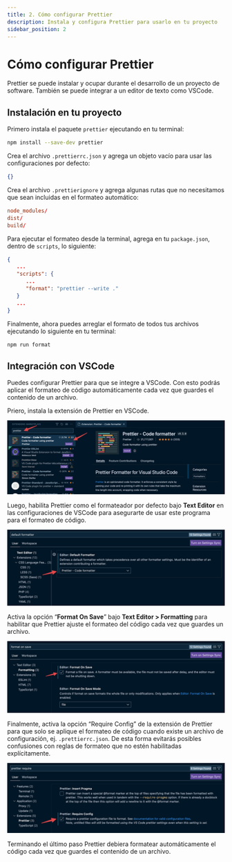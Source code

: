 ```yaml
---
title: 2. Cómo configurar Prettier
description: Instala y configura Prettier para usarlo en tu proyecto
sidebar_position: 2
---
```


# Cómo configurar Prettier

Prettier se puede instalar y ocupar durante el desarrollo de un proyecto de
software. También se puede integrar a un editor de texto como VSCode.

## Instalación en tu proyecto

Primero instala el paquete `prettier` ejecutando en tu terminal:

```bash npm2yarn
npm install --save-dev prettier
```

Crea el archivo `.prettierrc.json` y agrega un objeto vacío para usar las
configuraciones por defecto:

```json title=".prettierrc.json"
{}
```

Crea el archivo `.prettierignore` y agrega algunas rutas que no necesitamos que
sean incluidas en el formateo automático:

```rc title=".prettierignore"
node_modules/
dist/
build/
```

Para ejecutar el formateo desde la terminal, agrega en tu `package.json`, dentro
de `scripts`, lo siguiente:

```json title="package.json"
{
   ...
   "scripts": {
      ...
      "format": "prettier --write ."
   }
   ...
}
```

Finalmente, ahora puedes arreglar el formato de todos tus archivos ejecutando lo
siguiente en tu terminal:

```bash npm2yarn
npm run format
```

## Integración con VSCode

Puedes configurar Prettier para que se integre a VSCode. Con esto podrás aplicar
el formateo de código automáticamente cada vez que guardes el contenido de un
archivo.

Priero, instala la extensión de Prettier en VSCode.

![Captura de pantalla de la extensión de Prettier en VSCode](./prettier_extension.png "Busca e instala la extensión Prettier")

Luego, habilita Prettier como el formateador por defecto bajo **Text Editor** en
las configuraciones de VSCode para asegurarte de usar este programa para el
formateo de código.

![Captura de pantalla de formateador por defecto habilitado](./default_formatter.png "Habilita Prettier como formateador")

Activa la opción “**Format On Save**” bajo **Text Editor > Formatting** para
habilitar que Prettier ajuste el formateo del código cada vez que guardes un
archivo.

![Captura de pantalla de la opción Format On Save habilitada](./format_on_save.png "Activa la opción Format On Save")

Finalmente, activa la opción “Require Config” de la extensión de Prettier para
que solo se aplique el formateo de código cuando existe un archivo de
configuración, ej. `.prettierrc.json`. De esta forma evitarás posibles
confusiones con reglas de formateo que no estén habilitadas explícitamente.

![Captura de pantalla de opción Require Config activada](./require_config.png "Activa la opción Require Config")

Terminando el último paso Prettier debiera formatear automáticamente el código
cada vez que guardes el contenido de un archivo.
